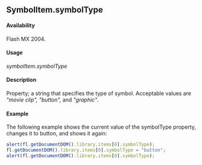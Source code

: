 ## SymbolItem.symbolType

#### Availability

Flash MX 2004.

#### Usage

*symbolItem.symbolType*

#### Description

Property; a string that specifies the type of symbol. Acceptable values are *"movie clip", "button",* and *"graphic"*.

#### Example

The following example shows the current value of the symbolType property, changes it to button, and shows it again:

```javascript
alert(fl.getDocumentDOM().library.items[0].symbolType); 
fl.getDocumentDOM().library.items[0].symbolType = "button"; 
alert(fl.getDocumentDOM().library.items[0].symbolType);

```